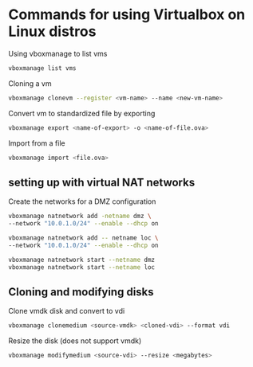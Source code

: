 # Commands for using Virtualbox on Linux distros

Using vboxmanage to list vms

```sh
vboxmanage list vms
```

Cloning a vm

```sh
vboxmanage clonevm --register <vm-name> --name <new-vm-name>
```

Convert vm to standardized file by exporting

```sh
vboxmanage export <name-of-export> -o <name-of-file.ova>
```

Import from a file

```sh
vboxmanage import <file.ova>
```

## setting up with virtual NAT networks

Create the networks for a DMZ configuration

```sh
vboxmanage natnetwork add -netname dmz \
--network "10.0.1.0/24" --enable --dhcp on

vboxmanage natnetwork add -- netname loc \
--network "10.0.1.0/24" --enable --dhcp on

vboxmanage natnetwork start --netname dmz
vboxmanage natnetwork start --netname loc
```

## Cloning and modifying disks

Clone vmdk disk and convert to vdi

```sh
vboxmanage clonemedium <source-vmdk> <cloned-vdi> --format vdi
```

Resize the disk (does not support vmdk)

```sh
vboxmanage modifymedium <source-vdi> --resize <megabytes>
```
